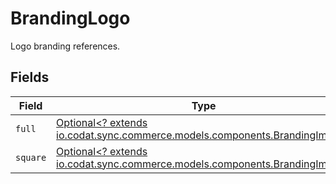 # BrandingLogo

Logo branding references.


## Fields

| Field                                                                                                                  | Type                                                                                                                   | Required                                                                                                               | Description                                                                                                            |
| ---------------------------------------------------------------------------------------------------------------------- | ---------------------------------------------------------------------------------------------------------------------- | ---------------------------------------------------------------------------------------------------------------------- | ---------------------------------------------------------------------------------------------------------------------- |
| `full`                                                                                                                 | [Optional<? extends io.codat.sync.commerce.models.components.BrandingImage>](../../models/components/BrandingImage.md) | :heavy_minus_sign:                                                                                                     | N/A                                                                                                                    |
| `square`                                                                                                               | [Optional<? extends io.codat.sync.commerce.models.components.BrandingImage>](../../models/components/BrandingImage.md) | :heavy_minus_sign:                                                                                                     | N/A                                                                                                                    |